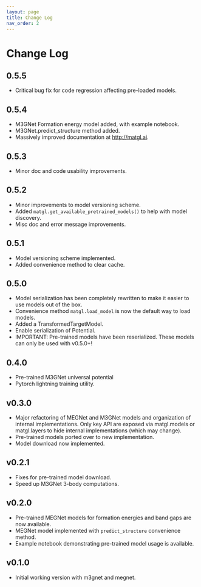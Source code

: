 ```yaml
---
layout: page
title: Change Log
nav_order: 2
---
```


# Change Log

## 0.5.5
- Critical bug fix for code regression affecting pre-loaded models.

## 0.5.4
- M3GNet Formation energy model added, with example notebook.
- M3GNet.predict_structure method added.
- Massively improved documentation at http://matgl.ai.

## 0.5.3
- Minor doc and code usability improvements.

## 0.5.2
- Minor improvements to model versioning scheme.
- Added `matgl.get_available_pretrained_models()` to help with model discovery.
- Misc doc and error message improvements.

## 0.5.1
- Model versioning scheme implemented.
- Added convenience method to clear cache.

## 0.5.0
- Model serialization has been completely rewritten to make it easier to use models out of the box.
- Convenience method `matgl.load_model` is now the default way to load models.
- Added a TransformedTargetModel.
- Enable serialization of Potential.
- IMPORTANT: Pre-trained models have been reserialized. These models can only be used with v0.5.0+!

## 0.4.0
- Pre-trained M3GNet universal potential
- Pytorch lightning training utility.

## v0.3.0
- Major refactoring of MEGNet and M3GNet models and organization of internal implementations. Only key API are exposed
  via matgl.models or matgl.layers to hide internal implementations (which may change).
- Pre-trained models ported over to new implementation.
- Model download now implemented.

## v0.2.1
- Fixes for pre-trained model download.
- Speed up M3GNet 3-body computations.

## v0.2.0
- Pre-trained MEGNet models for formation energies and band gaps are now available.
- MEGNet model implemented with `predict_structure` convenience method.
- Example notebook demonstrating pre-trained model usage is available.

## v0.1.0
- Initial working version with m3gnet and megnet.
